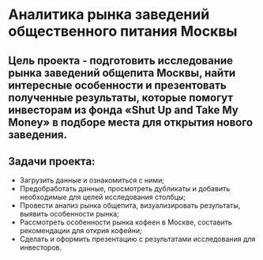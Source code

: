 # Аналитика рынка заведений общественного питания Москвы
## Цель проекта - подготовить исследование рынка заведений общепита Москвы, найти интересные особенности и презентовать полученные результаты, которые помогут инвесторам из фонда «Shut Up and Take My Money» в подборе места для открытия нового заведения.

## Задачи проекта:

- Загрузить данные и ознакомиться с ними;
- Предобработать данные, просмотреть дубликаты и добавить необходимые для целей исследования столбцы;
- Провести анализ рынка общепита, визуализировать результаты, выявить особенности рынка;
- Рассмотреть особенности рынка кофеен в Москве, составить рекомендации для открия кофейни;
- Сделать и оформить презентацию с результатами исследования для инвесторов.
